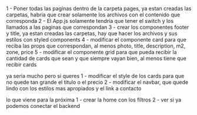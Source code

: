 1 - Poner todas las paginas dentro de la carpeta pages, ya estan creadas las carpetas, habria que crear solamente los archivos con el contenido que corresponda
2 - El App.js solamente tendría que tener el switch y los llamados a las paginas que correspondan
3 - crear los componentes footer y title, ya estan creadas las carpetas, hay que hacer los archivos y sus estilos con styled components
4 - modificar el componente card para que reciba las props que correspondan, al menos photo, title, description, m2, zone, price
5 - modificar el componente grid para que pueda recibir la cantidad de cards que sean y que siempre vayan bien, al menos tiene que recibir cards


ya seria mucho pero si queres
1 - modificar el style de los cards para que no quede tan grande el titulo o el precio
2 - modificar el navbar, que quede lindo con los estilos mas apropiados y el link a contacto 


lo que viene para la próxima
1 - crear la home con los filtros 
2 - ver si ya podemos conectar el backend